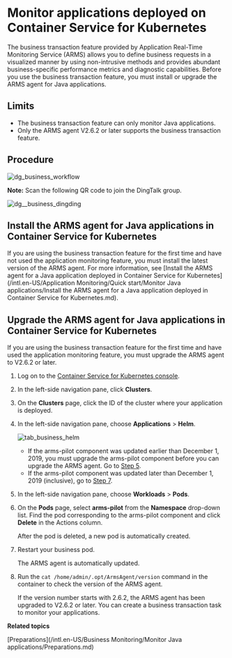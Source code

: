 # Monitor applications deployed on Container Service for Kubernetes

The business transaction feature provided by Application Real-Time Monitoring Service \(ARMS\) allows you to define business requests in a visualized manner by using non-intrusive methods and provides abundant business-specific performance metrics and diagnostic capabilities. Before you use the business transaction feature, you must install or upgrade the ARMS agent for Java applications.

## Limits

-   The business transaction feature can only monitor Java applications.
-   Only the ARMS agent V2.6.2 or later supports the business transaction feature.

## Procedure

![dg_business_workflow](https://static-aliyun-doc.oss-accelerate.aliyuncs.com/assets/img/en-US/8684574161/p103004.png)

**Note:** Scan the following QR code to join the DingTalk group.

![dg__business_dingding](https://static-aliyun-doc.oss-accelerate.aliyuncs.com/assets/img/en-US/5000817161/p92785.png)

## Install the ARMS agent for Java applications in Container Service for Kubernetes

If you are using the business transaction feature for the first time and have not used the application monitoring feature, you must install the latest version of the ARMS agent. For more information, see [Install the ARMS agent for a Java application deployed in Container Service for Kubernetes](/intl.en-US/Application Monitoring/Quick start/Monitor Java applications/Install the ARMS agent for a Java application deployed in Container Service for Kubernetes.md).

## Upgrade the ARMS agent for Java applications in Container Service for Kubernetes

If you are using the business transaction feature for the first time and have used the application monitoring feature, you must upgrade the ARMS agent to V2.6.2 or later.

1.  Log on to the [Container Service for Kubernetes console](https://partners-intl.console.aliyun.com/#/cs).

2.  In the left-side navigation pane, click **Clusters**.

3.  On the **Clusters** page, click the ID of the cluster where your application is deployed.

4.  In the left-side navigation pane, choose **Applications** \> **Helm**.

    ![tab_business_helm](https://static-aliyun-doc.oss-accelerate.aliyuncs.com/assets/img/en-US/8780240161/p93070.png)

    -   If the arms-pilot component was updated earlier than December 1, 2019, you must upgrade the arms-pilot component before you can upgrade the ARMS agent. Go to [Step 5](#step_zth_q9r_1kt).
    -   If the arms-pilot component was updated later than December 1, 2019 \(inclusive\), go to [Step 7](#step_ud6_l2w_izu).
5.  In the left-side navigation pane, choose **Workloads** \> **Pods**.

6.  On the **Pods** page, select **arms-pilot** from the **Namespace** drop-down list. Find the pod corresponding to the arms-pilot component and click **Delete** in the Actions column.

    After the pod is deleted, a new pod is automatically created.

7.  Restart your business pod.

    The ARMS agent is automatically updated.

8.  Run the `cat /home/admin/.opt/ArmsAgent/version` command in the container to check the version of the ARMS agent.

    If the version number starts with 2.6.2, the ARMS agent has been upgraded to V2.6.2 or later. You can create a business transaction task to monitor your applications.


**Related topics**  


[Preparations](/intl.en-US/Business Monitoring/Monitor Java applications/Preparations.md)

